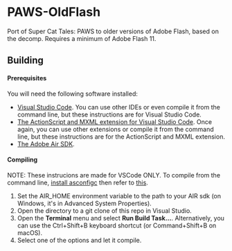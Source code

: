 # PAWS-OldFlash
 Port of Super Cat Tales: PAWS to older versions of Adobe Flash, based on the decomp. Requires a minimum of Adobe Flash 11.

## Building

#### Prerequisites

You will need the following software installed:

- [Visual Studio Code](https://code.visualstudio.com/). You can use other IDEs or even compile it from the command line, but these instructions are for Visual Studio Code.
- [The ActionScript and MXML extension for Visual Studio Code](https://marketplace.visualstudio.com/items?itemName=bowlerhatllc.vscode-as3mxml). Once again, you can use other extensions or compile it from the command line, but these instructions are for the ActionScript and MXML extension.
- [The Adobe Air SDK](https://airsdk.harman.com/).

#### Compiling
NOTE: These instrucions are made for VSCode ONLY. To compile from the command line, [install asconfigc](https://github.com/BowlerHatLLC/asconfigc?tab=readme-ov-file#installation) then refer to [this](https://github.com/BowlerHatLLC/asconfigc?tab=readme-ov-file#command-line-usage).

1. Set the AIR_HOME environment variable to the path to your AIR sdk (on Windows, it's in Advanced System Properties).
1. Open the directory to a git clone of this repo in Visual Studio.
1. Open the **Terminal** menu and select **Run Build Task...**. Alternatively, you can use the Ctrl+Shift+B keyboard shortcut (or Command+Shift+B on macOS).
1. Select one of the options and let it compile.
